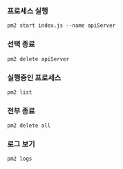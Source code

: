 ### 프로세스 실행
```
pm2 start index.js --name apiServer
```

### 선택 종료
```
pm2 delete apiServer
```

### 실행중인 프로세스

```shell
pm2 list
```

### 전부 종료

```shell
pm2 delete all
```

### 로그 보기

```shell
pm2 logs
```



